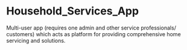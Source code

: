 # Household_Services_App
Multi-user app (requires one admin and other service professionals/ customers) which acts as platform for providing comprehensive home servicing and solutions.
